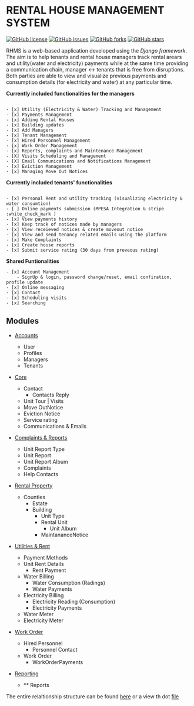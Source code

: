 
# RENTAL HOUSE MANAGEMENT SYSTEM
[![GitHub license](https://img.shields.io/github/license/shumwe/rental-house-management-system)](https://github.com/shumwe/rental-house-management-system)
[![GitHub issues](https://img.shields.io/github/issues/shumwe/rental-house-management-system)](https://github.com/shumwe/rental-house-management-system/issues)
[![GitHub forks](https://img.shields.io/github/forks/shumwe/rental-house-management-system)](https://github.com/shumwe/rental-house-management-system/network)
[![GitHub stars](https://img.shields.io/github/stars/shumwe/rental-house-management-system)](https://github.com/shumwe/rental-house-management-system/stargazers)

RHMS is a web-based application developed using the _Django framework_. The aim is to help tenants and rental house managers track 
rental arears and utility(water and electricity) payments while at the same time providing a communication chain, manager &harr; tenants
that is free from disruptions. Both parties are able to view and visualize previous payments and consumption details (for electricity and water)
at any particular time.


**Currently included functionalities for the managers**
```

- [x] Utility (Electricity & Water) Tracking and Management
- [x] Payments Management
- [x] Adding Rental Houses
- [x] Building updates
- [x] Add Managers
- [x] Tenant Management
- [x] Hired Personnel Management
- [x] Work Order Management
- [x] Reports, complaints and Maintenance Management
- [X] Visits Scheduling and Management 
- [X] Email Communications and Notifications Management
- [x] Eviction Management
- [x] Managing Move Out Notices
```
**Currently included tenants' functionalities**
```

- [x] Personal Rent and utility tracking (visualizing electricity & water consumtion)
- [ ] Online payments submission (MPESA Integration & stripe :white_check_mark )
- [x] View payments history
- [x] Keep track of notices made by managers
- [x] View receieved notices & create moveout notice
- [x] View and send tenancy related emails using the platform
- [x] Make Complaints
- [x] Create house reports
- [x] Submit service rating (30 days from preveous rating)
```
**Shared Funtionalities**
```
- [x] Account Management
    - SignUp & login, password change/reset, email confiration, profile update
- [x] Online messaging
- [x] Contact
- [x] Scheduling visits
- [x] Searching
```

## Modules


- [Accounts](https://github.com/shumwe/rental-house-management-system/tree/main/accounts)
    - User
    - Profiles
    - Managers
    - Tenants

- [Core](https://github.com/shumwe/rental-house-management-system/tree/main/core)
    - Contact
        - Contacts Reply
    - Unit Tour | Visits
    - Move OutNotice
    - Eviction Notice
    - Service rating
    - Communications & Emails

- [Complaints & Reports ](https://github.com/shumwe/rental-house-management-system/tree/main/complaints)
    - Unit Report Type
    - Unit Report
    - Unit Report Album
    - Complaints
    - Help Contacts

- [Rental Property](https://github.com/shumwe/rental-house-management-system/tree/main/rental_property)
    - Counties
        - Estate
        - Building
            - Unit Type
            - Rental Unit
                - Unit Album
            - MaintananceNotice

- [Utilities & Rent](https://github.com/shumwe/rental-house-management-system/tree/main/utilities)
    - Payment Methods
    - Unit Rent Details
        - Rent Payment
    - Water Billing
        - Water Consumption (Radings)
        - Water Payments
    - Electricity Billing
        - Electricity Reading (Consumption)
        - Electricity Payments
    - Water Meter
    - Electricity Meter

- [Work Order](https://github.com/shumwe/rental-house-management-system/tree/main/work_order)
    - Hired Personnel
        - Personnel Contact
    - Work Order
        - WorkOrderPayments

- [Reporting](https://github.com/shumwe/rental-house-management-system/tree/main/reporting)
    - ** Reports

The entire relaltionship structure can be found [here](https://github.com/shumwe/rental-house-management-system/tree/main/relationships/all_relationships.png) or a view th dot [file](https://github.com/shumwe/rental-house-management-system/tree/main/relationships/dotfile.dot)